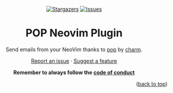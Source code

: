 <a name="readme-top"></a>

<div align="center">

[![Stargazers][stars-shield]][stars-url]
[![Issues][issues-shield]][issues-url]

# POP Neovim Plugin

Send emails from your NeoVim thanks to
[pop](https://github.com/charmbracelet/pop) by [charm](https://charm.sh/).

[Report an issue](https://github.com/AlejandroSuero/pop.nvim/issues/new?assignees=&labels=bug&projects=&template=bug_report.yml&title=%5BBug%5D%3A+)
· [Suggest a feature](https://github.com/AlejandroSuero/pop.nvim/issues/new?assignees=&labels=enhancement&projects=&template=feature_request.md&title=%5BFeat%5D%3A+)

**Remember to always follow the [code of conduct](https://github.com/AlejandroSuero/pop.nvim/blob/main/CODE_OF_CONDUCT.md#contributor-covenant-code-of-conduct)**

</div>

<div align="right">(<a href="#readme-top">back to top</a>)</div>

[stars-shield]: https://img.shields.io/github/stars/AlejandroSuero/pop.nvim.svg?style=for-the-badge
[stars-url]: https://github.com/AlejandroSuero/pop.nvim/stargazers
[issues-shield]: https://img.shields.io/github/issues/AlejandroSuero/pop.nvim.svg?style=for-the-badge
[issues-url]: https://github.com/AlejandroSuero/pop.nvim/issues
